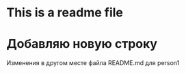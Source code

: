 # This is a readme file
# Добавляю новую строку
Изменения в другом месте файла README.md для person1
